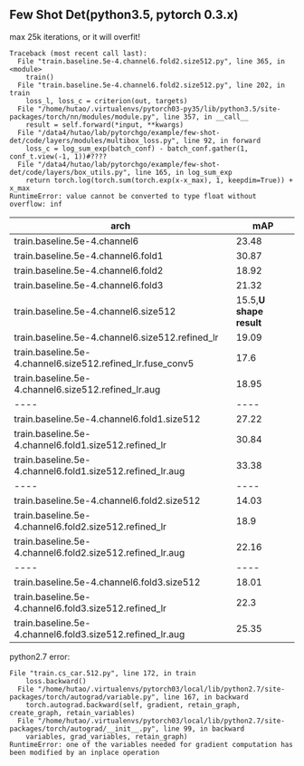 ## Few Shot Det(**python3.5,  pytorch  0.3.x**)





max 25k iterations, or it will overfit!
```
Traceback (most recent call last):
  File "train.baseline.5e-4.channel6.fold2.size512.py", line 365, in <module>
    train()
  File "train.baseline.5e-4.channel6.fold2.size512.py", line 202, in train
    loss_l, loss_c = criterion(out, targets)
  File "/home/hutao/.virtualenvs/pytorch03-py35/lib/python3.5/site-packages/torch/nn/modules/module.py", line 357, in __call__
    result = self.forward(*input, **kwargs)
  File "/data4/hutao/lab/pytorchgo/example/few-shot-det/code/layers/modules/multibox_loss.py", line 92, in forward
    loss_c = log_sum_exp(batch_conf) - batch_conf.gather(1, conf_t.view(-1, 1))#????
  File "/data4/hutao/lab/pytorchgo/example/few-shot-det/code/layers/box_utils.py", line 165, in log_sum_exp
    return torch.log(torch.sum(torch.exp(x-x_max), 1, keepdim=True)) + x_max
RuntimeError: value cannot be converted to type float without overflow: inf
```
|arch|mAP|
|----|----|
train.baseline.5e-4.channel6|23.48|
train.baseline.5e-4.channel6.fold1|30.87|
train.baseline.5e-4.channel6.fold2|18.92|
train.baseline.5e-4.channel6.fold3|21.32|
train.baseline.5e-4.channel6.size512|15.5,**U shape result**|
train.baseline.5e-4.channel6.size512.refined_lr|19.09|
train.baseline.5e-4.channel6.size512.refined_lr.fuse_conv5|17.6|
train.baseline.5e-4.channel6.size512.refined_lr.aug|18.95|
|----|----|
train.baseline.5e-4.channel6.fold1.size512|27.22|
train.baseline.5e-4.channel6.fold1.size512.refined_lr|30.84|
train.baseline.5e-4.channel6.fold1.size512.refined_lr.aug|33.38|
|----|----|
train.baseline.5e-4.channel6.fold2.size512|14.03|
train.baseline.5e-4.channel6.fold2.size512.refined_lr|18.9|
train.baseline.5e-4.channel6.fold2.size512.refined_lr.aug|22.16|
|----|----|
train.baseline.5e-4.channel6.fold3.size512|18.01|
train.baseline.5e-4.channel6.fold3.size512.refined_lr|22.3|
train.baseline.5e-4.channel6.fold3.size512.refined_lr.aug|25.35|





python2.7 error:
```
File "train.cs_car.512.py", line 172, in train
    loss.backward()
  File "/home/hutao/.virtualenvs/pytorch03/local/lib/python2.7/site-packages/torch/autograd/variable.py", line 167, in backward
    torch.autograd.backward(self, gradient, retain_graph, create_graph, retain_variables)
  File "/home/hutao/.virtualenvs/pytorch03/local/lib/python2.7/site-packages/torch/autograd/__init__.py", line 99, in backward
    variables, grad_variables, retain_graph)
RuntimeError: one of the variables needed for gradient computation has been modified by an inplace operation
```